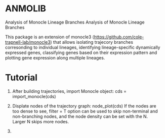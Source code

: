 # ANMOLIB
Analysis of Monocle Lineage Branches
Analysis of Monocle Lineage Branches

This package is an extension of monocle3 (https://github.com/cole-trapnell-lab/monocle3) that allows isolating trajecory branches corresonding to individual lineages, identifying lineage-specific dynamically expressed genes, classifying genes based on their expression pattern and plotting gene expression along multiple lineages.

# Tutorial
1) After building trajectories, import Monocle object:
cds = import_monocle(cds)

2) Displate nodes of the trajectory graph:
node_plot(cds)
If the nodes are too dense to see, filter = T option can be used to skip non-terminal and non-branching nodes, and the node density can be set with the N. Larger N skips more nodes.

3) 
